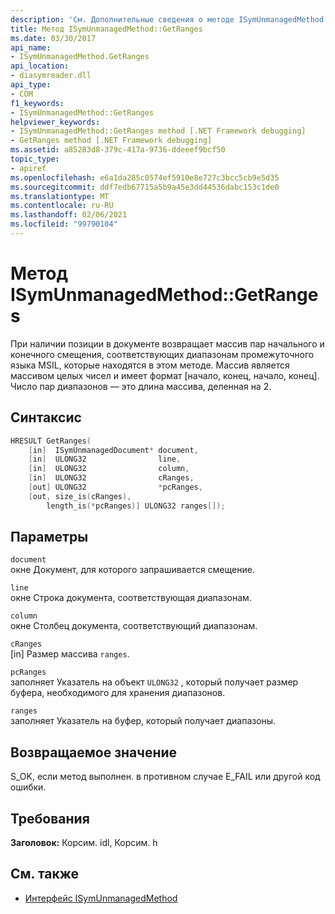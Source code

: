 ```yaml
---
description: 'См. Дополнительные сведения о методе ISymUnmanagedMethod:: Range.'
title: Метод ISymUnmanagedMethod::GetRanges
ms.date: 03/30/2017
api_name:
- ISymUnmanagedMethod.GetRanges
api_location:
- diasymreader.dll
api_type:
- COM
f1_keywords:
- ISymUnmanagedMethod::GetRanges
helpviewer_keywords:
- ISymUnmanagedMethod::GetRanges method [.NET Framework debugging]
- GetRanges method [.NET Framework debugging]
ms.assetid: a85283d8-379c-417a-9736-ddeeef9bcf50
topic_type:
- apiref
ms.openlocfilehash: e6a1da285c0574ef5910e8e727c3bcc5cb9e5d35
ms.sourcegitcommit: ddf7edb67715a5b9a45e3dd44536dabc153c1de0
ms.translationtype: MT
ms.contentlocale: ru-RU
ms.lasthandoff: 02/06/2021
ms.locfileid: "99790104"
---
```

# <a name="isymunmanagedmethodgetranges-method"></a>Метод ISymUnmanagedMethod::GetRanges

При наличии позиции в документе возвращает массив пар начального и конечного смещения, соответствующих диапазонам промежуточного языка MSIL, которые находятся в этом методе. Массив является массивом целых чисел и имеет формат [начало, конец, начало, конец]. Число пар диапазонов — это длина массива, деленная на 2.  
  
## <a name="syntax"></a>Синтаксис  
  
```cpp  
HRESULT GetRanges(  
    [in]  ISymUnmanagedDocument* document,  
    [in]  ULONG32                line,  
    [in]  ULONG32                column,  
    [in]  ULONG32                cRanges,  
    [out] ULONG32                *pcRanges,  
    [out, size_is(cRanges),  
        length_is(*pcRanges)] ULONG32 ranges[]);  
```  
  
## <a name="parameters"></a>Параметры  

 `document`  
 окне Документ, для которого запрашивается смещение.  
  
 `line`  
 окне Строка документа, соответствующая диапазонам.  
  
 `column`  
 окне Столбец документа, соответствующий диапазонам.  
  
 `cRanges`  
 [in] Размер массива `ranges`.  
  
 `pcRanges`  
 заполняет Указатель на объект `ULONG32` , который получает размер буфера, необходимого для хранения диапазонов.  
  
 `ranges`  
 заполняет Указатель на буфер, который получает диапазоны.  
  
## <a name="return-value"></a>Возвращаемое значение  

 S_OK, если метод выполнен. в противном случае E_FAIL или другой код ошибки.  
  
## <a name="requirements"></a>Требования  

 **Заголовок:** Корсим. idl, Корсим. h  
  
## <a name="see-also"></a>См. также

- [Интерфейс ISymUnmanagedMethod](isymunmanagedmethod-interface.md)
